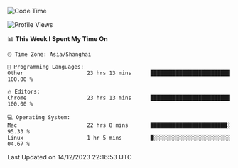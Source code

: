 <!--START_SECTION:waka-->
![Code Time](http://img.shields.io/badge/Code%20Time-1%2C679%20hrs%2045%20mins-blue)

![Profile Views](http://img.shields.io/badge/Profile%20Views-0-blue)

📊 **This Week I Spent My Time On** 

```text
🕑︎ Time Zone: Asia/Shanghai

💬 Programming Languages: 
Other                    23 hrs 13 mins      █████████████████████████   100.00 % 

🔥 Editors: 
Chrome                   23 hrs 13 mins      █████████████████████████   100.00 % 

💻 Operating System: 
Mac                      22 hrs 8 mins       ████████████████████████░   95.33 % 
Linux                    1 hr 5 mins         █░░░░░░░░░░░░░░░░░░░░░░░░   04.67 % 
```


 Last Updated on 14/12/2023 22:16:53 UTC
<!--END_SECTION:waka-->